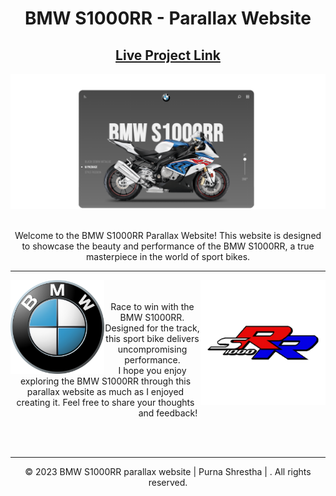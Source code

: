 <div align="center">

<h1><strong>BMW S1000RR</strong> - Parallax Website</h1>

<h2>
  <a href="">Live Project Link</a>
</h2>

<div align="center">
    <img alt="Website View" src="./assets/img/Screenshot.png" />
</div>
</br>

<p>
Welcome to the BMW S1000RR Parallax Website! This website is designed to showcase the beauty and performance of the BMW S1000RR, a true masterpiece in the world of sport bikes.
</p>

---

<div>
<img align="left" alt="BMW logo" src="./assets/img/bmw-logo.svg" width="150px"/>
<img align="right" alt="BMW S1000RR" src="./assets/img/s1000rr.png" width="200px"/>
<p align="center">
</br>
</br>
Race to win with the BMW S1000RR. Designed for the track, this sport bike delivers uncompromising performance. 
</br>
I hope you enjoy exploring the BMW S1000RR through this parallax website as much as I enjoyed creating it. Feel free to share your thoughts and feedback!
</p>

</div>
</br>
</br>

---

<p align="center">
© 2023 BMW S1000RR parallax website | Purna Shrestha | . All rights reserved.
</p>
